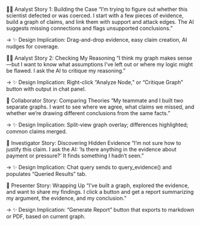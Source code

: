 👩‍💼 Analyst Story 1: Building the Case
“I’m trying to figure out whether this scientist defected or was coerced. I start with a few pieces of evidence, build a graph of claims, and link them with support and attack edges. The AI suggests missing connections and flags unsupported conclusions.”

→ ✨ Design Implication:
Drag-and-drop evidence, easy claim creation, AI nudges for coverage.

🕵️‍♂️ Analyst Story 2: Checking My Reasoning
“I think my graph makes sense—but I want to know what assumptions I’ve left out or where my logic might be flawed. I ask the AI to critique my reasoning.”

→ ✨ Design Implication:
Right-click “Analyze Node,” or “Critique Graph” button with output in chat panel.

👥 Collaborator Story: Comparing Theories
“My teammate and I built two separate graphs. I want to see where we agree, what claims we missed, and whether we’re drawing different conclusions from the same facts.”

→ ✨ Design Implication:
Split-view graph overlay; differences highlighted; common claims merged.

🧠 Investigator Story: Discovering Hidden Evidence
“I’m not sure how to justify this claim. I ask the AI: ‘Is there anything in the evidence about payment or pressure?’ It finds something I hadn’t seen.”

→ ✨ Design Implication:
Chat query sends to query_evidence() and populates “Queried Results” tab.

📝 Presenter Story: Wrapping Up
“I’ve built a graph, explored the evidence, and want to share my findings. I click a button and get a report summarizing my argument, the evidence, and my conclusion.”

→ ✨ Design Implication:
“Generate Report” button that exports to markdown or PDF, based on current graph.
